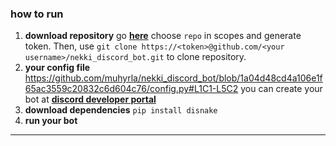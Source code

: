 ### how to run 

1. **download repository**
go **[here](https://github.com/settings/tokens/new)** choose `repo` in scopes and generate token.
Then, use `git clone https://<token>@github.com/<your username>/nekki_discord_bot.git` to clone repository.
2. **your config file**
https://github.com/muhyrla/nekki_discord_bot/blob/1a04d48cd4a106e1f65ac3559c20832c6d604c76/config.py#L1C1-L5C2
you can create your bot at **[discord developer portal](https://discord.com/developers/applications/)**
4. **download dependencies**
`pip install disnake`
5. **run your bot**
------------